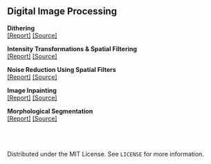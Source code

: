 ## Digital Image Processing 

**Dithering** <br>
[[Report]](./src-0/report.pdf)  [[Source]](src-0)  

**Intensity Transformations & Spatial Filtering** <br>
[[Report]](./src-1/report.pdf)  [[Source]](src-1)  

**Noise Reduction Using Spatial Filters** <br>
[[Report]](./src-2/report.pdf)  [[Source]](src-2)

**Image Inpainting** <br>
[[Report]](./src-3/report.pdf)  [[Source]](src-3) 

**Morphological Segmentation** <br>
[[Report]](./src-4/report.pdf)  [[Source]](src-4) 


<br><br><br>
Distributed under the MIT License. See `LICENSE` for more information.
